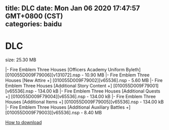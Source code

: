
title: DLC
date: Mon Jan 06 2020 17:47:57 GMT+0800 (CST)    
categories: baidu
---

# DLC
size: 25.30 MB
 
 
|- Fire Emblem Three Houses [Officers Academy Uniform Byleth] [010055D009F79006][v131072].nsp - 10.90 MB
|- Fire Emblem Three Houses [New Attire +] [010055D009F79002][v65536].nsp - 5.60 MB
|- Fire Emblem Three Houses [Additional Story Content +] [010055D009F79001][v65536].nsp - 134.00 kB
|- Fire Emblem Three Houses [Additional Quests +] [010055D009F79004][v65536].nsp - 134.00 kB
|- Fire Emblem Three Houses [Additional Items +] [010055D009F79005][v65536].nsp - 134.00 kB
|- Fire Emblem Three Houses [Additional Auxiliary Battles +] [010055D009F79003][v65536].nsp - 8.40 MB

[How to download](https://bpcam.bemobtrk.com/go/2ceec3aa-1ca2-46d6-b9ff-aaa5c184517c?jno=5045)